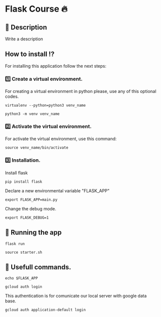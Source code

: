 # Flask Course :fire:

## :bookmark_tabs: Description 
Write a description

## How to install :interrobang:

For installing this application follow the next steps:

### :one: Create a virtual environment. 
For creating a virtual environment in python please, use any of this optional codes.

` virtualenv --python=python3 venv_name
`

`python3 -m venv venv_name
`
### :two: Activate the virtual environment.
For activate the virtual environment, use this command:

`source venv_name/bin/activate`

### :three: Installation.

Install flask

`pip install flask`

Declare a new environmental variable "FLASK_APP"

`export FLASK_APP=main.py`

Change the debug mode.

`export FLASK_DEBUG=1`

## :running: Running the app

`flask run`

`source starter.sh`

## :pushpin: Usefull commands.

`echo $FLASK_APP`

`gcloud auth login`

This authentication is for comunicate our local server with google data base.

`gcloud auth application-default login`